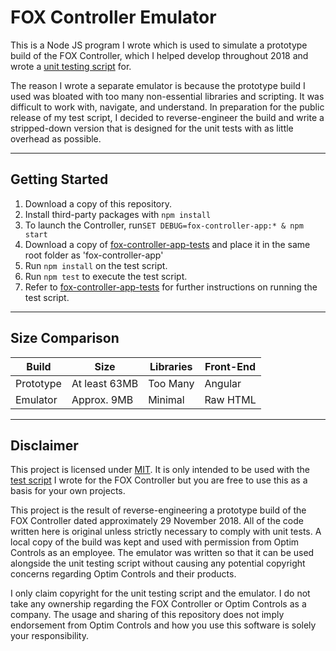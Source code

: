 # FOX Controller Emulator
This is a Node JS program I wrote which is used to simulate a prototype build of the FOX Controller, which I helped develop throughout 2018 and wrote a [unit testing script](https://github.com/tjohnston-softdev/fox-controller-app-tests) for.


The reason I wrote a separate emulator is because the prototype build I used was bloated with too many non-essential libraries and scripting. It was difficult to work with, navigate, and understand. In preparation for the public release of my test script, I decided to reverse-engineer the build and write a stripped-down version that is designed for the unit tests with as little overhead as possible.

---

## Getting Started

1. Download a copy of this repository.
2. Install third-party packages with `npm install`
3. To launch the Controller, run`SET DEBUG=fox-controller-app:* & npm start`
4. Download a copy of [fox-controller-app-tests](https://github.com/tjohnston-softdev/fox-controller-app-tests) and place it in the same root folder as 'fox-controller-app'
5. Run `npm install` on the test script.
6. Run `npm test` to execute the test script.
7. Refer to [fox-controller-app-tests](https://github.com/tjohnston-softdev/fox-controller-app-tests) for further instructions on running the test script.

---

## Size Comparison

| Build     | Size          | Libraries | Front-End |
|-----------|---------------|-----------|-----------|
| Prototype | At least 63MB | Too Many  | Angular   |
| Emulator  | Approx. 9MB   | Minimal   | Raw HTML  |

---

## Disclaimer
This project is licensed under [MIT](https://opensource.org/licenses/MIT). It is only intended to be used with the [test script](https://github.com/tjohnston-softdev/fox-controller-app-tests) I wrote for the FOX Controller but you are free to use this as a basis for your own projects.

This project is the result of reverse-engineering a prototype build of the FOX Controller dated approximately 29 November 2018. All of the code written here is original unless strictly necessary to comply with unit tests. A local copy of the build was kept and used with permission from Optim Controls as an employee. The emulator was written so that it can be used alongside the unit testing script without causing any potential copyright concerns regarding Optim Controls and their products.

I only claim copyright for the unit testing script and the emulator. I do not take any ownership regarding the FOX Controller or Optim Controls as a company. The usage and sharing of this repository does not imply endorsement from Optim Controls and how you use this software is solely your responsibility.



